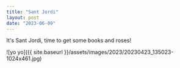 ```yaml
---
title: "Sant Jordi"
layout: post
date: "2023-06-09"
---
```


It's Sant Jordi, time to get some books and roses!

![yo yo]({{ site.baseurl }}/assets/images/2023/20230423_135023-1024x461.jpg)
